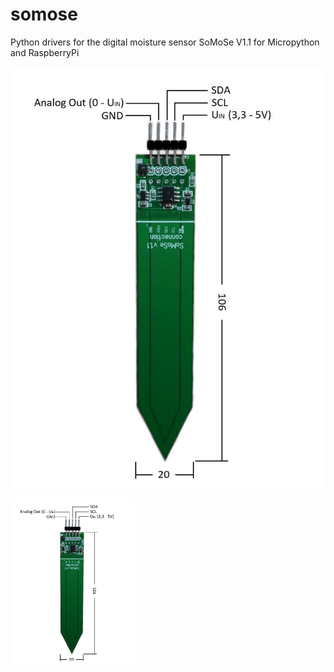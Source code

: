 # somose
Python drivers for the digital moisture sensor SoMoSe V1.1 for Micropython and RaspberryPi

![Sensor image](https://github.com/Inqbus/somose/blob/main/images/sensor.jpg)


<img src="https://github.com/Inqbus/somose/blob/main/images/sensor.jpg" alt="drawing" width="200"/>

